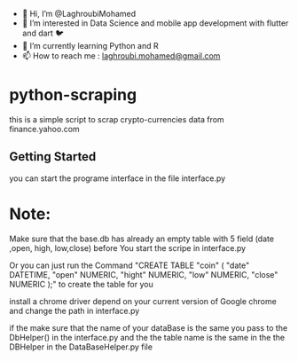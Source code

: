 - 👋 Hi, I’m @LaghroubiMohamed
- 👀 I’m interested in Data Science and mobile app development with flutter and dart 🐦
- 🌱 I’m currently learning Python and R 
- 📫 How to reach me : laghroubi.mohamed@gmail.com


# python-scraping
this is a simple script to scrap crypto-currencies data from finance.yahoo.com

## Getting Started
 you can start the programe interface in the file interface.py
 
# Note:
Make sure that the base.db has already an empty table with 5 field (date ,open, high, low,close) before 
You start the scripe in interface.py

Or you can just run the Command "CREATE TABLE "coin" (
		"date"	DATETIME,
		"open"	NUMERIC,
		"hight"	NUMERIC,
		"low"	NUMERIC,
		"close"	NUMERIC
   		 );"
	to create the table for you

install a chrome driver depend on your current version of Google chrome and change the path in interface.py

if the make sure that the name of your dataBase is the same you pass to the DbHelper() in the interface.py and the the table name is the same in the the DBHelper
	in the DataBaseHelper.py file
